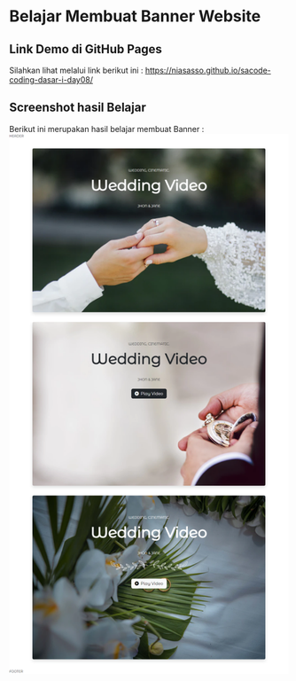 # Belajar Membuat Banner Website

## Link Demo di GitHub Pages

Silahkan lihat melalui link berikut ini :
https://niasasso.github.io/sacode-coding-dasar-i-day08/

## Screenshot hasil Belajar

Berikut ini merupakan hasil belajar membuat Banner :
<img src="./assets/img/screenshot/src.png"> 

